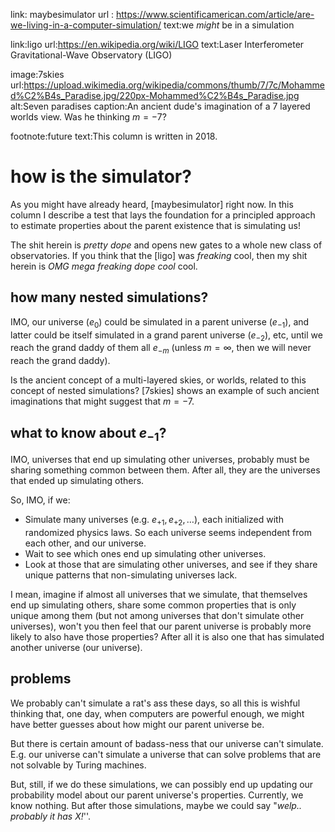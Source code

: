 link: maybesimulator
url : https://www.scientificamerican.com/article/are-we-living-in-a-computer-simulation/
text:we _might_ be in a simulation

link:ligo
url:https://en.wikipedia.org/wiki/LIGO
text:Laser Interferometer Gravitational-Wave Observatory (LIGO)

image:7skies
url:https://upload.wikimedia.org/wikipedia/commons/thumb/7/7c/Mohammed%C2%B4s_Paradise.jpg/220px-Mohammed%C2%B4s_Paradise.jpg
alt:Seven paradises
caption:An ancient dude's imagination of a 7 layered worlds view.  Was he
thinking $m=-7$?

footnote:future
text:This column is written in 2018.

# how is the simulator?

As you might have already heard, [maybesimulator] right now.  In this column I
describe a test that lays the foundation for a principled approach to estimate
properties about the parent existence that is simulating us!

The shit herein is _pretty dope_ and opens new gates to a whole new class of
observatories.  If you think that the [ligo] was _freaking_ cool, then my shit
herein is _OMG mega freaking dope cool_ cool.

## how many nested simulations?

IMO, our universe ($e_0$) could be simulated in a parent universe ($e_{-1}$),
and latter could be itself simulated in a grand parent universe ($e_{-2}$),
etc, until we reach the grand daddy of them all $e_{-m}$ (unless $m=\infty$,
then we will never reach the grand daddy).

Is the ancient concept of a multi-layered skies, or worlds, related to this
concept of nested simulations?  [7skies] shows an example of such ancient
imaginations that might suggest that $m=-7$.

## what to know about $e_{-1}$?

IMO, universes that end up simulating other universes, probably must be sharing
something common between them.  After all, they are the universes that ended up
simulating others.

So, IMO, if we:

+ Simulate many universes (e.g. $e_{+1}, e_{+2}, \ldots$), each initialized
  with randomized physics laws.  So each universe seems independent from each
  other, and our universe.
+ Wait to see which ones end up simulating other universes.
+ Look at those that are simulating other universes, and see if they share
  unique patterns that non-simulating universes lack.

I mean, imagine if almost all universes that we simulate, that themselves end
up simulating others, share some common properties that is only unique among
them (but not among universes that don't simulate other universes), won't you
then feel that our parent universe is probably more likely to also have those
properties?  After all it is also one that has simulated another universe (our
universe).

## problems

We probably can't simulate a rat's ass these days, so all this is wishful
thinking that, one day, when computers are powerful enough, we might have
better guesses about how might our parent universe be.

But there is certain amount of badass-ness that our universe can't simulate.
E.g. our universe can't simulate a universe that can solve problems that are
not solvable by Turing machines.

But, still, if we do these simulations, we can possibly end up updating our
probability model about our parent universe's properties.  Currently, we know
nothing.  But after those simulations, maybe we could say "_welp.. probably it
has X!_''.
